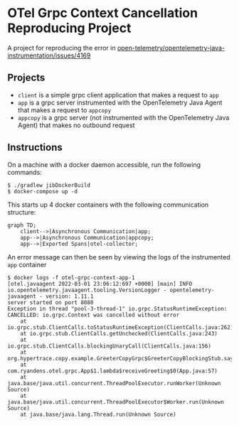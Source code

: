 # OTel Grpc Context Cancellation Reproducing Project

A project for reproducing the error in [open-telemetry/opentelemetry-java-instrumentation/issues/4169](https://github.com/open-telemetry/opentelemetry-java-instrumentation/issues/4169)

## Projects
- `client` is a simple grpc client application that makes a request to `app`
- `app` is a grpc server instrumented with the OpenTelemetry Java Agent that makes a request to `appcopy`
- `appcopy` is a grpc server (not instrumented with the OpenTelemetry Java Agent) that makes no outbound request


## Instructions

On a machine with a docker daemon accessible, run the following commands:
```shell
$ ./gradlew jibDockerBuild
$ docker-compose up -d
```

This starts up 4 docker containers with the following communication structure: 

```mermaid
graph TD;
    client-->|Asynchronous Communication|app;
    app-->|Asynchronous Communication|appcopy;
    app-->|Exported Spans|otel-collector;
```

An error message can then be seen by viewing the logs of the instrumented `app` container

```shell
$ docker logs -f otel-grpc-context-app-1
[otel.javaagent 2022-03-01 23:06:12:697 +0000] [main] INFO io.opentelemetry.javaagent.tooling.VersionLogger - opentelemetry-javaagent - version: 1.11.1
server started on port 8080
Exception in thread "pool-3-thread-1" io.grpc.StatusRuntimeException: CANCELLED: io.grpc.Context was cancelled without error
	at io.grpc.stub.ClientCalls.toStatusRuntimeException(ClientCalls.java:262)
	at io.grpc.stub.ClientCalls.getUnchecked(ClientCalls.java:243)
	at io.grpc.stub.ClientCalls.blockingUnaryCall(ClientCalls.java:156)
	at org.hypertrace.copy.example.GreeterCopyGrpc$GreeterCopyBlockingStub.sayHelloCopy(GreeterCopyGrpc.java:210)
	at com.ryandens.otel.grpc.App$1.lambda$receiveGreeting$0(App.java:57)
	at java.base/java.util.concurrent.ThreadPoolExecutor.runWorker(Unknown Source)
	at java.base/java.util.concurrent.ThreadPoolExecutor$Worker.run(Unknown Source)
	at java.base/java.lang.Thread.run(Unknown Source)
```

